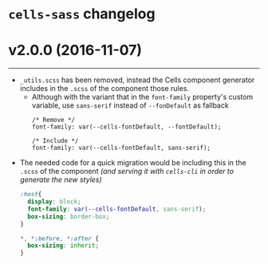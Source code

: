# `cells-sass` changelog

# v2.0.0 (2016-11-07)
---

- `_utils.scss` has been removed, instead the Cells component generator includes in the `.scss` of the component those rules.
  - Although with the variant that in the `font-family` property's custom variable, use `sans-serif` instead of `--fonDefault` as fallback
    ```
    /* Remove */
    font-family: var(--cells-fontDefault, --fontDefault);

    /* Include */
    font-family: var(--cells-fontDefault, sans-serif);
    ```
- The needed code for a quick migration would be including this in the `.scss` of the component _(and serving it with `cells-cli` in order to generate the new styles)_
  ```css
  :host{
    display: block;
    font-family: var(--cells-fontDefault, sans-serif);
    box-sizing: border-box;
  }

  *, *:before, *:after {
    box-sizing: inherit;
  }
  ```
